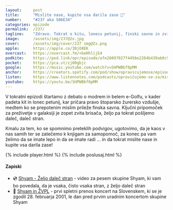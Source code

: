 ```yaml
---
layout: 	post
title:  	"Mislite nase, kupite vsa darila zase 🎁"
number: 	"#237 aka S06E34"
categories:	epizode
permalink:	/237/
tagline: 	"Zdravo. Tokrat o kitu, lonecu petunij, finski savno in zviti brisači, ugotovimo, da je kaos v nas samih in vas na koncu pozivamo: mislite nase! ;)"
image:		/assets/img/237@2x.jpg
cover:		/assets/img/cover/237 img@2x.png
apple:		https://apple.co/3BjO8EK
overcast:	https://overcast.fm/+beHhlijE4
podkite:	https://pod.link/opr/episode/afe26097027f4456e2284b439ab0c902
pocket:		https://pca.st/zj00gbjc
google:		https://music.youtube.com/watch?v=SHPWBbf0pMM
anchor:		https://creators.spotify.com/pod/show/opravicujemose/episodes/Mislite-nase--kupite-vsa-darila-zase-e2s29p4
listen:		https://www.listennotes.com/podcasts/opravičujemo-se-za/mislite-nase-kupite-vsa-omAEBvnp3R9/embed/
youtube:	https://youtu.be/SHPWBbf0pMM
---
```


V tokratni epizodi štartamo z debato o modrem in belem e-Golfu, v kader padeta kit in lonec petunij, kar pričara pravo štoparsko žurersko vzdušje, medtem ko se prepotenim mislim prileže finska savna. Ključni pripomoček za preživetje v galaksiji je zopet zvita brisača, željo pa tokrat pošljemo daleč, daleč stran. 

Kmalu za tem, ko se spomnimo preteklih podvigov, ugotovimo, da je kaos v nas samih ter se zatečemo k knjigam za samopomoč, za konec pa vam želimo da se imate lepo in da se imate radi ... in da tokrat mislite nase in kupite vsa darila zase! 

{% include player.html %}
{% include poslusaj.html %}

<!--break-->

#### Zapiski

- 💿 [Shyam - Željo daleč stran](https://www.youtube.com/watch?v=2SGACQicFf8) - video za pesem skupine Shyam, ki vam bo povedala, da je vsaka, čisto vsaka stran, z željo daleč stran 
- 🛜 [Shyam in ŽVPL](http://www.zvpl.com/dogodki/napovedi/shyam-na-zvpl-in-v/) - prvi spletni prenos koncert na Slovenskem, ki se je zgodil 28. februarja 2001, le dan pred prvim uradnim koncertom skupine Shyam 